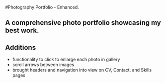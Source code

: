 #Photography Portfolio - Enhanced. 
## A comprehensive photo portfolio showcasing my best work.
## Additions
- functionality to click to enlarge each photo in gallery
- scroll arrows between images
- brought headers and navigation into view on CV, Contact, and Skills pages

